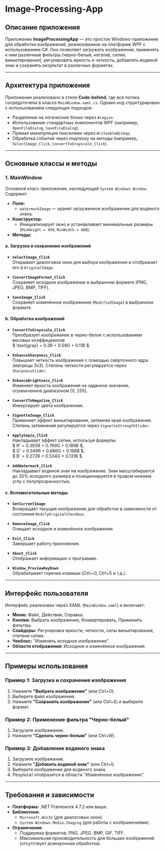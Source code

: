 # Image-Processing-App

## Описание приложения
Приложение **ImageProcessingApp** — это простое Windows-приложение для обработки изображений, реализованное на платформе WPF с использованием C#. Оно позволяет загружать изображения, применять к ним различные фильтры (черно-белый, негатив, сепия, виньетирование), регулировать яркость и четкость, добавлять водяной знак и сохранять результат в различных форматах.

---

## Архитектура приложения
Приложение реализовано в стиле **Code-behind**, где вся логика сосредоточена в классе `MainWindow.xaml.cs`. Однако код структурирован с использованием следующих подходов:
- Разделение на логические блоки через `#region`.
- Использование стандартных компонентов WPF (например, `OpenFileDialog`, `SaveFileDialog`).
- Прямая манипуляция пикселями через `WriteableBitmap`.
- Обработка событий через подписку на методы (например, `SelectImage_Click`, `ConvertToGrayscale_Click`).

---

## Основные классы и методы

### 1. **MainWindow**
Основной класс приложения, наследующий `System.Windows.Window`. Содержит:
- **Поля:**
  - `watermarkImage` — хранит загруженное изображение для водяного знака.
- **Конструктор:**
  - Инициализирует окно и устанавливает минимальные размеры (`MinHeight = 450`, `MinWidth = 800`).
- **Методы:**

#### a. **Загрузка и сохранение изображений**
- **`SelectImage_Click`**  
  Открывает диалоговое окно для выбора изображения и отображает его в `OriginalImage`.

- **`ConvertImageFormat_Click`**  
  Сохраняет исходное изображение в выбранном формате (PNG, JPEG, BMP, TIFF).

- **`SaveImage_Click`**  
  Сохраняет изменённое изображение (`ModifiedImage`) в выбранном формате.

#### b. **Обработка изображений**
- **`ConvertToGrayscale_Click`**  
  Преобразует изображение в черно-белое с использованием весовых коэффициентов:  
  $ \text{gray} = 0.3R + 0.59G + 0.11B $.

- **`EnhanceSharpness_Click`**  
  Повышает четкость изображения с помощью свёрточного ядра (матрицы 3x3). Степень четкости регулируется через `SharpnessSlider`.

- **`EnhanceBrightness_Click`**  
  Изменяет яркость изображения на заданное значение, ограниченное диапазоном [0, 255].

- **`ConvertToNegative_Click`**  
  Инвертирует цвета изображения.

- **`VignetteImage_Click`**  
  Применяет эффект виньетирования, затемняя края изображения. Степень затемнения регулируется через `VignetteStrengthSlider`.

- **`ApplySepia_Click`**  
  Накладывает эффект сепии, используя формулы:  
  $ R' = 0.393R + 0.769G + 0.189B $,  
  $ G' = 0.349R + 0.686G + 0.168B $,  
  $ B' = 0.272R + 0.534G + 0.131B $.

- **`AddWatermark_Click`**  
  Накладывает водяной знак на изображение. Знак масштабируется до 30% исходного размера и позиционируется в правом нижнем углу с полупрозрачностью.

#### c. **Вспомогательные методы**
- **`GetCurrentImage`**  
  Возвращает текущее изображение для обработки в зависимости от состояния `ModifyOriginalCheckbox`.

- **`RemoveImage_Click`**  
  Очищает исходное и изменённое изображения.

- **`Exit_Click`**  
  Завершает работу приложения.

- **`About_Click`**  
  Отображает информацию о программе.

- **`Window_PreviewKeyDown`**  
  Обрабатывает горячие клавиши (Ctrl+O, Ctrl+S и т.д.).

---

## Интерфейс пользователя
Интерфейс реализован через XAML (`MainWindow.xaml`) и включает:
- **Меню:** Файл, Действия, Справка.
- **Кнопки:** Выбрать изображение, Конвертировать, Применить фильтры.
- **Слайдеры:** Регулировка яркости, четкости, силы виньетирования, степени сепии.
- **Чекбокс:** "Изменять исходное изображение".
- **Области отображения:** Исходное и изменённое изображения.

---

## Примеры использования
### Пример 1: Загрузка и сохранение изображения
1. Нажмите **"Выбрать изображение"** (или Ctrl+O).
2. Выберите файл изображения.
3. Нажмите **"Сохранить изображение"** (или Ctrl+S) и выберите формат.

### Пример 2: Применение фильтра "Черно-белый"
1. Загрузите изображение.
2. Нажмите **"Сделать черно-белым"** (или Ctrl+W).

### Пример 3: Добавление водяного знака
1. Загрузите изображение.
2. Нажмите **"Добавить водяной знак"** (или Ctrl+I).
3. Выберите изображение для водяного знака.
4. Результат отобразится в области "Изменённое изображение".

---

## Требования и зависимости
- **Платформа:** .NET Framework 4.7.2 или выше.
- **Библиотеки:** 
  - `Microsoft.Win32` (для диалоговых окон).
  - `System.Windows.Media.Imaging` (для работы с изображениями).
- **Ограничения:**
  - Поддержка форматов: PNG, JPEG, BMP, GIF, TIFF.
  - Максимальная производительность для больших изображений (отсутствует асинхронная обработка).

